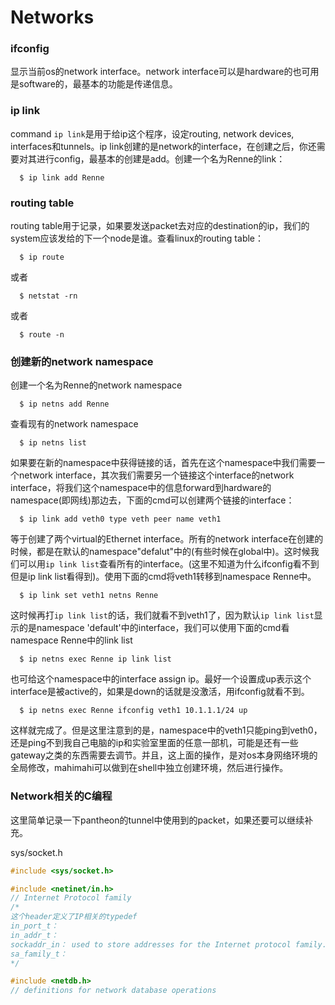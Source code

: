 # Networks 

### ifconfig
显示当前os的network interface。network interface可以是hardware的也可用是software的，最基本的功能是传递信息。

### ip link
command `ip link`是用于给ip这个程序，设定routing, network devices, interfaces和tunnels。ip link创建的是network的interface，在创建之后，你还需要对其进行config，最基本的创建是add。创建一个名为Renne的link：
```
  $ ip link add Renne
```

### routing table
routing table用于记录，如果要发送packet去对应的destination的ip，我们的system应该发给的下一个node是谁。查看linux的routing table：
```
  $ ip route
```
或者
```
  $ netstat -rn
```
或者
```
  $ route -n
```

### 创建新的network namespace
创建一个名为Renne的network namespace
```
  $ ip netns add Renne
```
查看现有的network namespace
```
  $ ip netns list
```
如果要在新的namespace中获得链接的话，首先在这个namespace中我们需要一个network interface，其次我们需要另一个链接这个interface的network interface，将我们这个namespace中的信息forward到hardware的namespace(即网线)那边去，下面的cmd可以创建两个链接的interface：
```
  $ ip link add veth0 type veth peer name veth1
```
等于创建了两个virtual的Ethernet interface。所有的network interface在创建的时候，都是在默认的namespace"defalut"中的(有些时候在global中)。这时候我们可以用`ip link list`查看所有的interface。(这里不知道为什么ifconfig看不到但是ip link list看得到)。使用下面的cmd将veth1转移到namespace Renne中。
```
  $ ip link set veth1 netns Renne
```
这时候再打`ip link list`的话，我们就看不到veth1了，因为默认`ip link list`显示的是namespace 'default'中的interface，我们可以使用下面的cmd看namespace Renne中的link list
```
  $ ip netns exec Renne ip link list
```
也可给这个namespace中的interface assign ip。最好一个设置成up表示这个interface是被active的，如果是down的话就是没激活，用ifconfig就看不到。
```
  $ ip netns exec Renne ifconfig veth1 10.1.1.1/24 up
```
这样就完成了。但是这里注意到的是，namespace中的veth1只能ping到veth0，还是ping不到我自己电脑的ip和实验室里面的任意一部机，可能是还有一些gateway之类的东西需要去调节。并且，这上面的操作，是对os本身网络环境的全局修改，mahimahi可以做到在shell中独立创建环境，然后进行操作。

### Network相关的C编程
这里简单记录一下pantheon的tunnel中使用到的packet，如果还要可以继续补充。

sys/socket.h
```c++
#include <sys/socket.h>

```

```c++
#include <netinet/in.h>
// Internet Protocol family
/*
这个header定义了IP相关的typedef
in_port_t： 
in_addr_t：
sockaddr_in： used to store addresses for the Internet protocol family. Values of this type must be cast to struct sockaddr for use with the socket interfaces defined in this document
sa_family_t： 
*/
```

```c++
#include <netdb.h>
// definitions for network database operations
```



